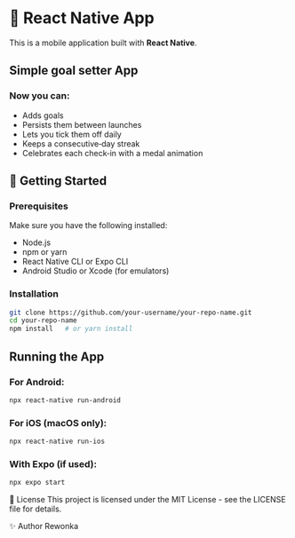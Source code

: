 # 📱 React Native App

This is a mobile application built with **React Native**.

## Simple goal setter App

### Now you can:
- Adds goals
- Persists them between launches
- Lets you tick them off daily
- Keeps a consecutive‑day streak
- Celebrates each check‑in with a medal animation

## 🚀 Getting Started

### Prerequisites

Make sure you have the following installed:

- Node.js
- npm or yarn
- React Native CLI or Expo CLI
- Android Studio or Xcode (for emulators)

### Installation

```bash
git clone https://github.com/your-username/your-repo-name.git
cd your-repo-name
npm install   # or yarn install
```
## Running the App

### For Android:
```bash
npx react-native run-android
```
### For iOS (macOS only):
```bash
npx react-native run-ios
```
### With Expo (if used):
```bash
npx expo start
```

📄 License
This project is licensed under the MIT License - see the LICENSE file for details.

✨ Author
Rewonka

